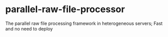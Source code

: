 # parallel-raw-file-processor
The parallel raw file processing framework in heterogeneous servers; Fast and no need to deploy
